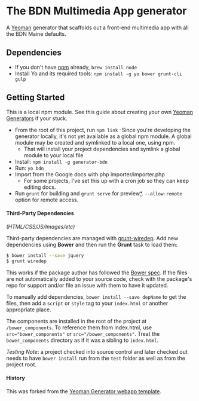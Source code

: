 # The BDN Multimedia App generator

A [Yeoman](http://yeoman.io) generator that scaffolds out a front-end multimedia app with all the BDN Maine defaults.


## Dependencies
- If you don't have [npm](http://nodejs.org) already, `brew install node`
- Install Yo and its required tools: `npm install -g yo bower grunt-cli gulp`


## Getting Started

This is a local npm module. See this guide about creating your own [Yeoman Generators](http://yeoman.io/authoring/index.html) if your stuck.

- From the root of this project, run `npm link`
    -Since you're developing the generator locally, it's not yet available as a global npm module. A global module may be created and symlinked to a local one, using npm.  
    - That will install your project dependencies and symlink a global module to your local file
- Install: `npm install -g generator-bdn`
- Run: `yo bdn`
- Import from the Google docs with php importer/importer.php
    - For some projects, I've set this up with a cron job so they can keep editing docs.
- Run `grunt` for building and `grunt serve` for preview[\*](#grunt-serve-note). `--allow-remote` option for remote access.


#### Third-Party Dependencies

*(HTML/CSS/JS/Images/etc)*

Third-party dependencies are managed with [grunt-wiredep](https://github.com/stephenplusplus/grunt-wiredep). Add new dependencies using **Bower** and then run the **Grunt** task to load them:

```sh
$ bower install --save jquery
$ grunt wiredep
```

This works if the package author has followed the [Bower spec](https://github.com/bower/bower.json-spec). If the files are not automatically added to your source code, check with the package's repo for support and/or file an issue with them to have it updated.

To manually add dependencies, `bower install --save depName` to get the files, then add a `script` or `style` tag to your `index.html` or another appropriate place.

The components are installed in the root of the project at `/bower_components`. To reference them from index.html, use `src="bower_components"` or `src="/bower_components"`. Treat the `bower_components` directory as if it was a sibling to `index.html`.

*Testing Note*: a project checked into source control and later checked out needs to have `bower install` run from the `test` folder as well as from the project root.

#### History

This was forked from the [Yeoman Generator webapp template](https://travis-ci.org/yeoman/generator-webapp).
